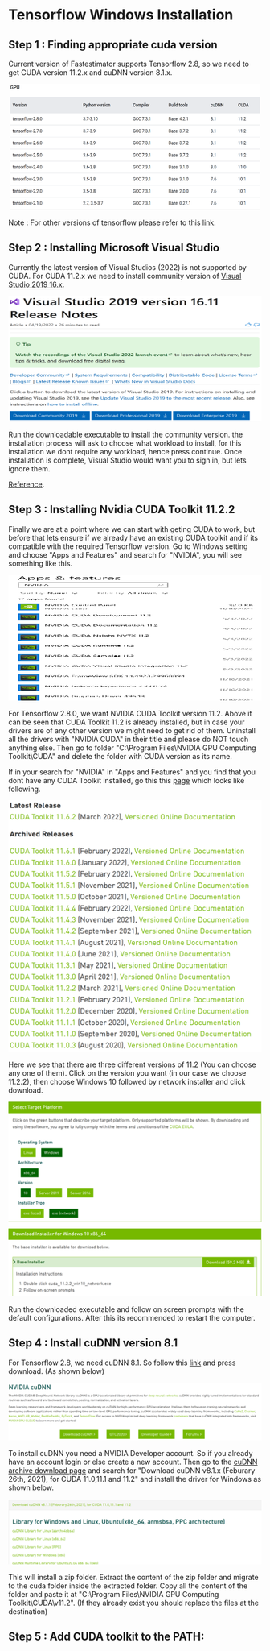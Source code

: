 # Tensorflow Windows Installation

## Step 1 : Finding appropriate cuda version

Current version of Fastestimator supports Tensorflow 2.8, so we need to get CUDA version 11.2.x and cuDNN version 8.1.x.

<p align="center">
  <img src="./images/tf_drivers.PNG" title="Lets find out TF secrets" width=500 height=250>
</p>

Note : For other versions of tensorflow please refer to this [link](https://www.tensorflow.org/install/source_windows#gpu).

## Step 2 : Installing Microsoft Visual Studio

Currently the latest version of Visual Studios (2022) is not supported by CUDA. For CUDA 11.2.x we need to install community version of [Visual Studio 2019 16.x](https://docs.microsoft.com/en-us/visualstudio/releases/2019/release-notes).

<p align="center">
  <img src="./images/VS.PNG" title="Nvidia likes to hide stuff" width=600 height=250>
</p>

Run the downloadable executable to install the community version. the installation process will ask to choose what workload to install, for this installation we dont require any workload, hence press continue. Once installation is complete, Visual Studio would want you to sign in, but lets ignore them.

[Reference](https://docs.nvidia.com/cuda/archive/11.2.2/cuda-installation-guide-microsoft-windows/index.html).

## Step 3 : Installing Nvidia CUDA Toolkit 11.2.2

Finally we are at a point where we can start with geting CUDA to work, but before that lets ensure if we already have an existing CUDA toolkit and if its compatible with the required Tensorflow version. Go to Windows setting and choose "Apps and Features" and search for "NVIDIA", you will see something like this.

<p align="center">
  <img src="./images/SearchNvidia.PNG" title="Lets see if you are ready" width=600 height=250>
</p>

For Tensorflow 2.8.0, we want NVIDIA CUDA Toolkit version 11.2. Above it can be seen that CUDA Toolkit 11.2 is already installed, but in case your drivers are of any other version we might need to get rid of them. Uninstall all the drivers with "NVIDIA CUDA" in their title and please do NOT touch anything else. Then go to folder "C:\Program Files\NVIDIA GPU Computing Toolkit\CUDA" and delete the folder with CUDA version as its name.

If in your search for "NVIDIA" in "Apps and Features" and you find that you dont have any CUDA Toolkit installed, go this this [page](https://developer.nvidia.com/cuda-toolkit-archive) which looks like following.

<p align="center">
  <img src="./images/CUDA_toolkit.PNG" title="Finally we are here">
</p>

Here we see that there are three different versions of 11.2 (You can choose any one of them). Click on the version you want (in our case we choose 11.2.2), then choose Windows 10 followed by network installer and click download.

<p align="center">
  <img src="./images/CUDA_dwnld.PNG" title="Finally we are here">
</p>

Run the downloaded executable and follow on screen prompts with the default configurations. After this its recommended to restart the computer.

## Step 4 : Install cuDNN version 8.1

For Tensorflow 2.8, we need cuDNN 8.1. So follow this [link](https://developer.nvidia.com/cudnn) and press download. (As shown below)

<p align="center">
  <img src="./images/cuDNN.PNG" title="Finally we are here">
</p>

To install cuDNN you need a NVIDIA Developer account. So if you already have an account login or else create a new account. Then go to the [cuDNN archive download page](https://developer.nvidia.com/rdp/cudnn-archive) and search for "Download cuDNN v8.1.x (Feburary 26th, 2021), for CUDA 11.0,11.1 and 11.2" and install the driver for Windows as shown below.

<p align="center">
  <img src="./images/cuDNN_8_1.PNG" title="Finally we are here">
</p>

This will install a zip folder. Extract the content of the zip folder and migrate to the cuda folder inside the extracted folder. Copy all the content of the folder and paste it at "C:\Program Files\NVIDIA GPU Computing Toolkit\CUDA\v11.2". (If they already exist you should replace the files at the destination)

## Step 5 : Add CUDA toolkit to the PATH:



